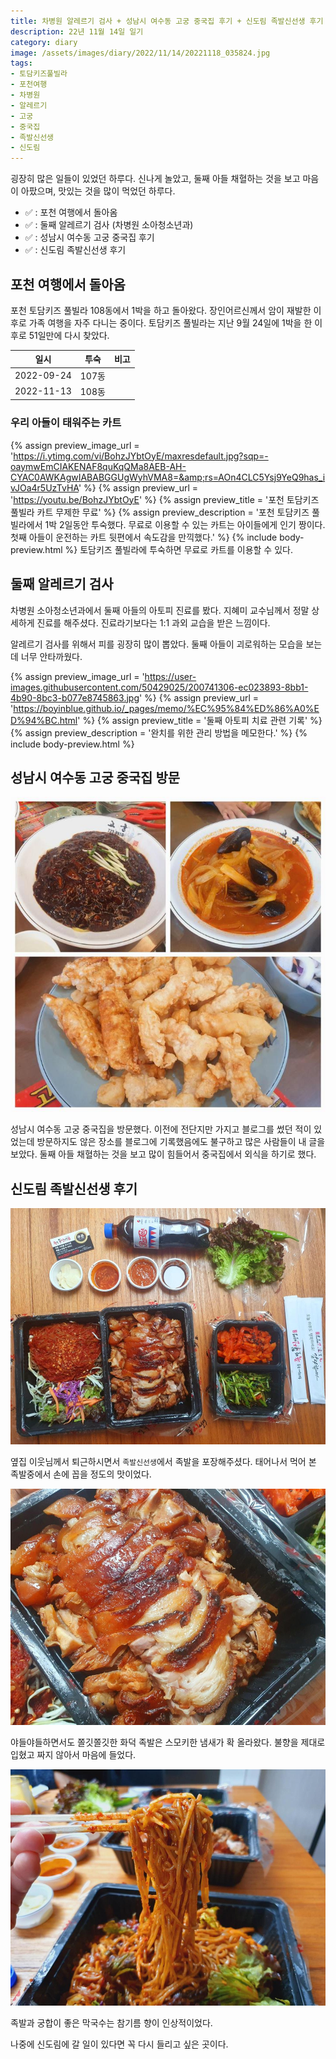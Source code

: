 ```yaml
---
title: 차병원 알레르기 검사 + 성남시 여수동 고궁 중국집 후기 + 신도림 족발신선생 후기
description: 22년 11월 14일 일기
category: diary
image: /assets/images/diary/2022/11/14/20221118_035824.jpg
tags:
- 토담키즈풀빌라
- 포천여행
- 차병원
- 알레르기
- 고궁
- 중국집
- 족발신선생
- 신도림
---
```



굉장히 많은 일들이 있었던 하루다. 
신나게 놀았고, 둘째 아들 채혈하는 것을 보고 마음이 아팠으며, 맛있는 것을 많이 먹었던 하루다. 


- ✅ : 포천 여행에서 돌아옴
- ✅ : 둘째 알레르기 검사 (차병원 소아청소년과)
- ✅ : 성남시 여수동 고궁 중국집 후기
- ✅ : 신도림 족발신선생 후기


포천 여행에서 돌아옴
---


포천 토담키즈 풀빌라 108동에서 1박을 하고 돌아왔다. 
장인어르신께서 암이 재발한 이후로 가족 여행을 자주 다니는 중이다. 
토담키즈 풀빌라는 지난 9월 24일에 1박을 한 이후로 51일만에 다시 찾았다. 


|일시|투숙|비고|
|---|---|---|
|2022-09-24|107동|   |
|2022-11-13|108동|   |


### 우리 아들이 태워주는 카트
{% assign preview_image_url = 'https://i.ytimg.com/vi/BohzJYbtOyE/maxresdefault.jpg?sqp=-oaymwEmCIAKENAF8quKqQMa8AEB-AH-CYAC0AWKAgwIABABGGUgWyhVMA8=&amp;rs=AOn4CLC5Ysj9YeQ9has_ivJOa4r5UzTvHA' %}
{% assign preview_url = 'https://youtu.be/BohzJYbtOyE' %}
{% assign preview_title = '포천 토담키즈 풀빌라 카트 무제한 무료' %}
{% assign preview_description = '포천 토담키즈 풀빌라에서 1박 2일동안 투숙했다. 무료로 이용할 수 있는 카트는 아이들에게 인기 짱이다. 첫째 아들이 운전하는 카트 뒷편에서 속도감을 만끽했다.' %}
{% include body-preview.html %}
토담키즈 풀빌라에 투숙하면 무료로 카트를 이용할 수 있다. 


둘째 알레르기 검사
---
차병원 소아청소년과에서 둘째 아들의 아토피 진료를 봤다. 
지혜미 교수님께서 정말 상세하게 진료를 해주셨다. 
진료라기보다는 1:1 과외 교습을 받은 느낌이다. 


알레르기 검사를 위해서 피를 굉장히 많이 뽑았다. 
둘째 아들이 괴로워하는 모습을 보는데 너무 안타까웠다. 


{% assign preview_image_url = 'https://user-images.githubusercontent.com/50429025/200741306-ec023893-8bb1-4b90-8bc3-b077e8745863.jpg' %}
{% assign preview_url = 'https://boyinblue.github.io/_pages/memo/%EC%95%84%ED%86%A0%ED%94%BC.html' %}
{% assign preview_title = '둘째 아토피 치료 관련 기록' %}
{% assign preview_description = '완치를 위한 관리 방법을 메모한다.' %}
{% include body-preview.html %}


성남시 여수동 고궁 중국집 방문
---
![](/assets/images/diary/2022/11/14/20221118_035824.jpg)


성남시 여수동 고궁 중국집을 방문했다. 
이전에 전단지만 가지고 블로그를 썼던 적이 있었는데 방문하지도 않은 장소를 블로그에 기록했음에도 불구하고 많은 사람들이 내 글을 보았다. 
둘째 아들 채혈하는 것을 보고 많이 힘들어서 중국집에서 외식을 하기로 했다. 


신도림 족발신선생 후기
---
![](/assets/images/diary/2022/11/14/20221114_190746.jpg)


옆집 이웃님께서 퇴근하시면서 `족발신선생`에서 족발을 포장해주셨다. 
태어나서 먹어 본 족발중에서 손에 꼽을 정도의 맛이었다. 


![](/assets/images/diary/2022/11/14/20221114_190749.jpg)


야들야들하면서도 쫄깃쫄깃한 화덕 족발은 스모키한 냄새가 확 올라왔다. 
불향을 제대로 입혔고 짜지 않아서 마음에 들었다. 


![](/assets/images/diary/2022/11/14/20221114_191130.jpg)


족발과 궁합이 좋은 막국수는 참기름 향이 인상적이었다. 


나중에 신도림에 갈 일이 있다면 꼭 다시 들리고 싶은 곳이다. 